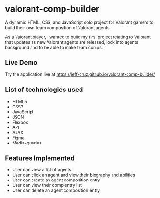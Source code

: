 # valorant-comp-builder

A dynamic HTML, CSS, and JavaScript solo project for Valorant gamers to build their own team composition of Valorant agents.

As a Valorant player, I wanted to build my first project relating to Valorant that updates as new Valorant agents are released, look into agents background and to be able to make team comps.

## Live Demo
Try the application live at https://jeff-cruz.github.io/valorant-comp-builder/

## List of technologies used
* HTML5
* CSS3
* JavaScript
* JSON
* Flexbox
* API
* AJAX
* Figma
* Media-queries

## Features Implemented
* User can view a list of agents
* User can click an agent and view their biography and abilities
* User can create an agent composition entry
* User can view their comp entry list
* User can delete an agent composition entry
